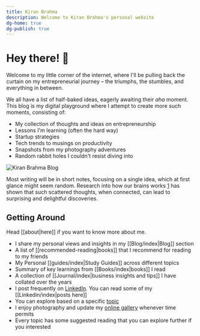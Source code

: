 ```yaml
---
title: Kiran Brahma
description: Welcome to Kiran Brahma's personal website
dg-home: true
dg-publish: true
---
```

# Hey there! 👋

Welcome to my little corner of the internet, where I'll be pulling back the curtain on my entrepreneurial journey – the triumphs, the stumbles, and everything in between.

We all have a list of half-baked ideas, eagerly awaiting their _aha_ moment. This blog is my digital playground where I attempt to create more such moments, consisting of:

- My collection of thoughts and ideas on entrepreneurship
- Lessons I'm learning (often the hard way)
- Startup strategies
- Tech trends to musings on productivity
- Snapshots from my photography adventures
- Random rabbit holes I couldn't resist diving into

![Kiran Brahma Blog](https://i.imgur.com/Olmi2mS.png)

Most writing will be in short notes, focusing on a single idea, which at first glance might seem random. Research into how our brains works [1](https://www.ncbi.nlm.nih.gov/pmc/articles/PMC3181994/) has shown that such scattered thoughts, when connected, can lead to surprising and delightful discoveries.
## Getting Around

Head [[about|here]] if you want to know more about me.

 * I share my personal views and insights in my [[Blog/index|Blog]] section
 * A list of [[recommended-reading|books]] that I recommend for reading to my friends
 * My Personal [[guides/index|Study Guides]] across different topics
 * Summary of key learnings from [[Books/index|books]] I read
 * A collection of [[Journal/index|business insights and tips]] I have collated over the years 
 * I post frequently on [LinkedIn](https://www.linkedin.com/in/kbrahma/). You can read some of my [[Linkedin/index|posts here]]
 * You can explore based on a specific [topic](/tags)
 * I enjoy photography and update my [online gallery](https://photos.kiranbrahma.com) whenever time permits
 * Every topic has some suggested reading that you can explore further if you interested 
 